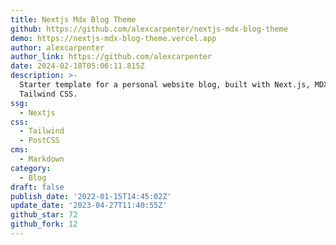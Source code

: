 ```yaml
---
title: Nextjs Mdx Blog Theme
github: https://github.com/alexcarpenter/nextjs-mdx-blog-theme
demo: https://nextjs-mdx-blog-theme.vercel.app
author: alexcarpenter
author_link: https://github.com/alexcarpenter
date: 2024-02-18T05:06:11.815Z
description: >-
  Starter template for a personal website blog, built with Next.js, MDX, and
  Tailwind CSS.
ssg:
  - Nextjs
css:
  - Tailwind
  - PostCSS
cms:
  - Markdown
category:
  - Blog
draft: false
publish_date: '2022-01-15T14:45:02Z'
update_date: '2023-04-27T11:40:55Z'
github_star: 72
github_fork: 12
---
```

